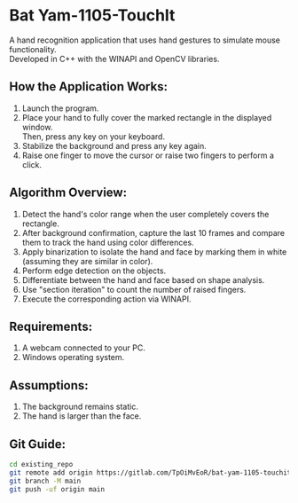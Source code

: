 
# Bat Yam-1105-TouchIt

A hand recognition application that uses hand gestures to simulate mouse functionality.  
Developed in C++ with the WINAPI and OpenCV libraries.

## How the Application Works:
1. Launch the program.  
2. Place your hand to fully cover the marked rectangle in the displayed window.  
   Then, press any key on your keyboard.  
3. Stabilize the background and press any key again.  
4. Raise one finger to move the cursor or raise two fingers to perform a click.  

## Algorithm Overview:
1. Detect the hand's color range when the user completely covers the rectangle.  
2. After background confirmation, capture the last 10 frames and compare them to track the hand using color differences.  
3. Apply binarization to isolate the hand and face by marking them in white (assuming they are similar in color).  
4. Perform edge detection on the objects.  
5. Differentiate between the hand and face based on shape analysis.  
6. Use "section iteration" to count the number of raised fingers.  
7. Execute the corresponding action via WINAPI.  

## Requirements:
1. A webcam connected to your PC.  
2. Windows operating system.  

## Assumptions:
1. The background remains static.  
2. The hand is larger than the face.  

## Git Guide:
```bash
cd existing_repo
git remote add origin https://gitlab.com/TpOiMvEoR/bat-yam-1105-touchit.git
git branch -M main
git push -uf origin main
```
